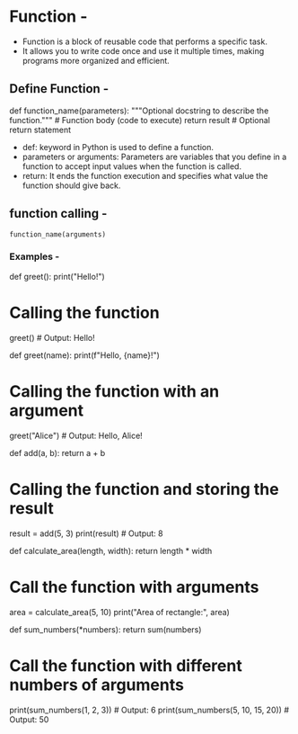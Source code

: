 # Function -
- Function is a block of reusable code that performs a specific task.
- It allows you to write code once and use it multiple times, making programs more organized and efficient.

## Define Function -
def function_name(parameters):
    """Optional docstring to describe the function."""
    # Function body (code to execute)
    return result  # Optional return statement

- def: keyword in Python is used to define a function.
- parameters or arguments: Parameters are variables that you define in a function to accept input values when the function is called.
- return: It ends the function execution and specifies what value the function should give back.

## function calling -
    function_name(arguments)


### Examples - 
def greet():
    print("Hello!")

# Calling the function
greet()  # Output: Hello!


def greet(name):
    print(f"Hello, {name}!")

# Calling the function with an argument
greet("Alice")  # Output: Hello, Alice!


def add(a, b):
    return a + b

# Calling the function and storing the result
result = add(5, 3)
print(result)  # Output: 8


def calculate_area(length, width):
    return length * width

# Call the function with arguments
area = calculate_area(5, 10)
print("Area of rectangle:", area)


def sum_numbers(*numbers):
    return sum(numbers)

# Call the function with different numbers of arguments
print(sum_numbers(1, 2, 3))       # Output: 6
print(sum_numbers(5, 10, 15, 20)) # Output: 50
